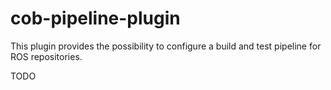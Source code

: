 cob-pipeline-plugin
===================

This plugin provides the possibility to configure a build and test
pipeline for ROS repositories.

TODO
